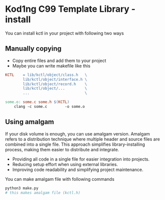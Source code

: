 # Kod1ng C99 Template Library - install

You can install kctl in your project with following two ways

## Manually copying

- Copy entire files and add them to your project
- Maybe you can write makefile like this

```makefile
KCTL	= lib/kctl/object/class.h	\
		lib/kctl/object/interface.h	\
		lib/kctl/object/record.h	\
		lib/kctl/object/...			\
		...							\

some.o: some.c some.h $(KCTL)
	clang -c some.c        -o some.o
```

## Using amalgam

If your disk volume is enough, you can use amalgam version.
Amalgam refers to a distribution technique where multiple header and source
files are combined into a single file.
This approach simplifies library-installing process, making them easier
to distribute and integrate.

- Providing all code in a single file for easier integration into projects.
- Reducing setup effort when using external libraries.
- Improving code readability and simplifying project maintenance.

You can make amalgam file with following commands

```bash
python3 make.py
# this makes amalgam file (kctl.h)
```
